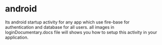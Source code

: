 # android
Its android startup activity for any app which use fire-base for authentication and database for all users.
all images in loginDocumentary.docs file will shows you how to setup this activity in your application.
